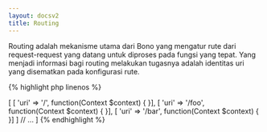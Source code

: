 ```yaml
---
layout: docsv2
title: Routing
---
```


Routing adalah mekanisme utama dari Bono yang mengatur rute dari request-request yang datang untuk diproses pada fungsi yang tepat. Yang menjadi informasi bagi routing melakukan tugasnya adalah identitas uri yang disematkan pada konfigurasi rute.

{% highlight php linenos %}
<?php

return [
    // ...
    'routes' => [
        [ 'uri' => '/', function(Context $context) {

        }],
        [ 'uri' => '/foo', function(Context $context) {

        }],
        [ 'uri' => '/bar', function(Context $context) {

        }]
    ]
    // ...
]

{% endhighlight %}